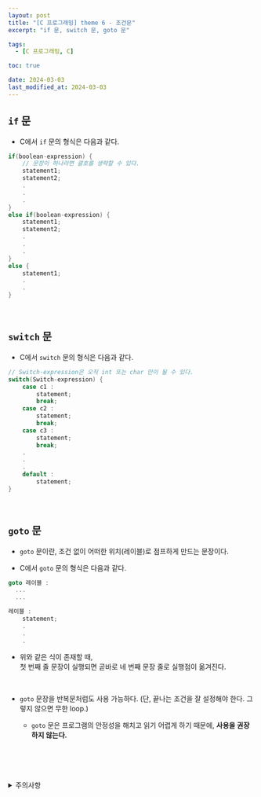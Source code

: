 ```yaml
---
layout: post
title: "[C 프로그래밍] theme 6 - 조건문"
excerpt: "if 문, switch 문, goto 문"

tags:
  - [C 프로그래밍, C]

toc: true

date: 2024-03-03
last_modified_at: 2024-03-03
---
```

## `if` 문
- C에서 `if` 문의 형식은 다음과 같다.

```c
if(boolean-expression) {
    // 문장이 하나라면 괄호를 생략할 수 있다.
    statement1;
    statement2;
    .
    .
    .
} 
else if(boolean-expression) {
    statement1;
    statement2;
    .
    .
    .
}
else {
    statement1;
    .
    .
}
```

<br>

## `switch` 문
- C에서 `switch` 문의 형식은 다음과 같다.

```c
// Switch-expression은 오직 int 또는 char 만이 될 수 있다.
switch(Switch-expression) {
    case c1 :
        statement;
        break;
    case c2 :
        statement;
        break;
    case c3 :
        statement;
        break;
    .
    .
    .
    default :
        statement;
}
```

<br>

## `goto` 문
- `goto` 문이란, 조건 없이 어떠한 위치(레이블)로 점프하게 만드는 문장이다.  

- C에서 `goto` 문의 형식은 다음과 같다.  

```c
goto 레이블 :
  ...
  ...

레이블 :
    statement;
    .
    .
    .
```

- 위와 같은 식이 존재할 때,  
첫 번째 줄 문장이 실행되면 곧바로 네 번째 문장 줄로 실행점이 옮겨진다.  
<br>

- `goto` 문장을 반복문처럼도 사용 가능하다. (단, 끝나는 조건을 잘 설정해야 한다. 그렇지 않으면 무한 loop.)

  - `goto` 문은 프로그램의 안정성을 해치고 읽기 어렵게 하기 때문에, **사용을 권장하지 않는다.**

<br>
<br>
<br>
<br>
<details>
<summary>주의사항</summary>
<div markdown="1">

이 포스팅은 강원대학교 최미정 교수님의 C 프로그래밍 수업을 들으며 내용을 정리 한 것입니다.  
수업 내용에 대한 저작권은 교수님께 있으니,  
다른 곳으로의 무분별한 내용 복사를 자제해 주세요.

</div>
</details>